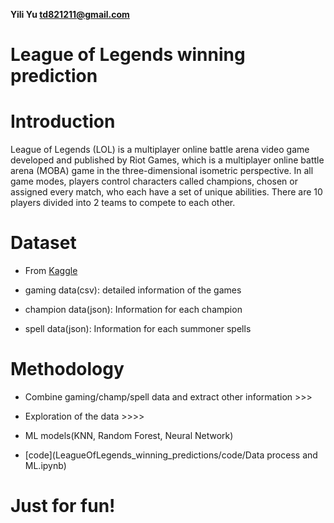 **Yili Yu td821211@gmail.com**


# League of Legends winning prediction



# Introduction

League of Legends (LOL) is a multiplayer online battle arena video game developed and published by Riot Games, which is a multiplayer online battle arena (MOBA) game in the three-dimensional isometric perspective. In all game modes, players control characters called champions, chosen or assigned every match, who each have a set of unique abilities. There are 10 players divided into 2 teams to compete to each other.


# Dataset 

- From [Kaggle](https://www.kaggle.com/datasnaek/league-of-legends)

- gaming data(csv): detailed information of the games

- champion data(json): Information for each champion

- spell data(json): Information for each summoner spells

# Methodology

- Combine gaming/champ/spell data and extract other information >>> 

- Exploration of the data >>>> 

- ML models(KNN, Random Forest, Neural Network)

- [code](LeagueOfLegends_winning_predictions/code/Data process and ML.ipynb)

# Just for fun!



